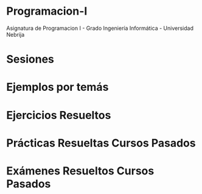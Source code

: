 # Programacion-I
Asignatura de Programacion I - Grado Ingeniería Informática - Universidad Nebrija

# Sesiones

# Ejemplos por temás

# Ejercicios Resueltos

# Prácticas Resueltas Cursos Pasados

# Exámenes Resueltos Cursos Pasados

